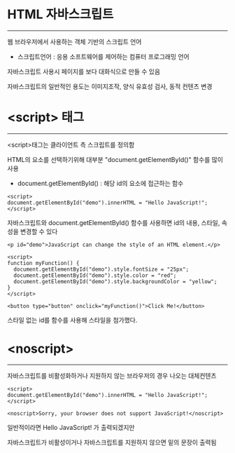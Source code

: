 # HTML 자바스크립트
-------------
웹 브라우저에서 사용하는 객체 기반의 스크립트 언어

  * 스크립트언어 : 응용 소프트웨어를 제어하는 컴퓨터 프로그래밍 언어

자바스크립트 사용시 페이지를 보다 대화식으로 만들 수 있음

자바스크립트의 일반적인 용도는 이미지조작, 양식 유효성 검사, 동적 컨텐츠 변경

# \<script> 태그
---------------
\<script>태그는 클라이언트 측 스크립트를 정의함

HTML의 요소를 선택하기위해 대부분 \"document.getElementById()" 함수를 많이 사용

  * document.getElementById() : 해당 id의 요소에 접근하는 함수
  
```
<script>
document.getElementById("demo").innerHTML = "Hello JavaScript!";
</script>
```

자바스크립트와 document.getElementById() 함수를 사용하면 id의 내용, 스타일, 속성을 변경할 수 있다
```
<p id="demo">JavaScript can change the style of an HTML element.</p>

<script>
function myFunction() {
  document.getElementById("demo").style.fontSize = "25px"; 
  document.getElementById("demo").style.color = "red";
  document.getElementById("demo").style.backgroundColor = "yellow";        
}
</script>

<button type="button" onclick="myFunction()">Click Me!</button>
```
스타일 없는 id를 함수를 사용해 스타일을 첨가했다.

# \<noscript>
-----------------

자바스크립트를 비활성화하거나 지원하지 않는 브라우저의 경우 나오는 대체컨텐츠

```
<script>
document.getElementById("demo").innerHTML = "Hello JavaScript!";
</script>

<noscript>Sorry, your browser does not support JavaScript!</noscript>
```
일반적이라면 Hello JavaScript! 가 출력되겠지만

자바스크립트가 비활성이거나 자바스크립트를 지원하지 않으면 밑의 문장이 출력됨

